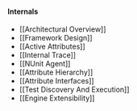 #### Internals
 * [[Architectural Overview]]
 * [[Framework Design]]
 * [[Active Attributes]]
 * [[Internal Trace]]
 * [[NUnit Agent]]
 * [[Attribute Hierarchy]]
 * [[Attribute Interfaces]]
 * [[Test Discovery And Execution]]
 * [[Engine Extensibility]]

